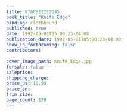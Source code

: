 ```yaml
---
title: 9780811212045
book_title: "Knife Edge"
binding: clothbound
published: true
date: 1992-05-01T05:00:23-04:00
publication_date: 1992-05-01T05:00:23-04:00
show_in_forthcoming: false
contributors:

cover_image_path: Knife_Edge.jpg
forsale: false
saleprice:
shipping_charge:
price_us: 19.95
price_cn:
trim_size:
page_count: 128
---
```


